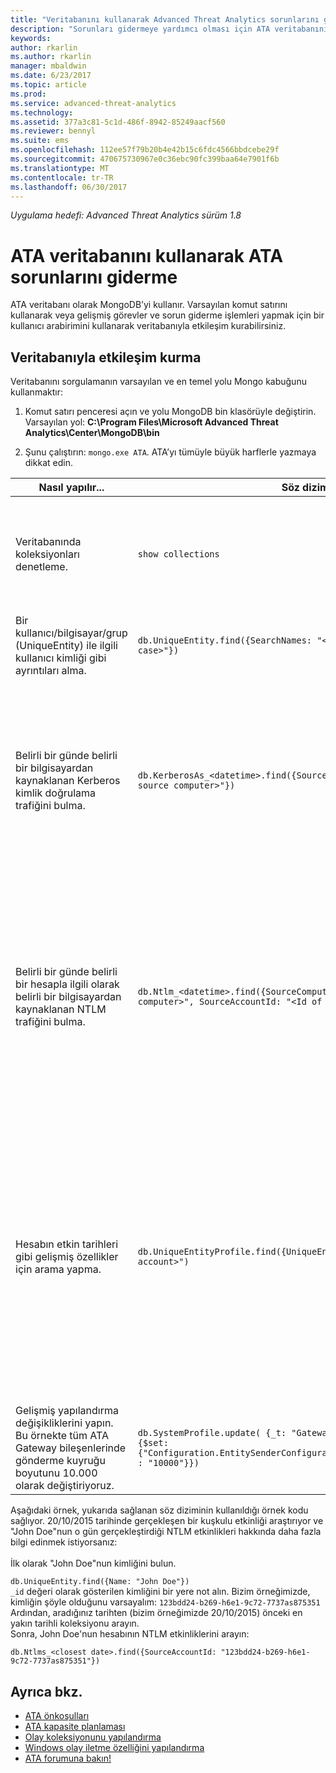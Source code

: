 ```yaml
---
title: "Veritabanını kullanarak Advanced Threat Analytics sorunlarını giderme | Microsoft Docs"
description: "Sorunları gidermeye yardımcı olması için ATA veritabanını nasıl kullanabileceğiniz açıklanır"
keywords: 
author: rkarlin
ms.author: rkarlin
manager: mbaldwin
ms.date: 6/23/2017
ms.topic: article
ms.prod: 
ms.service: advanced-threat-analytics
ms.technology: 
ms.assetid: 377a3c81-5c1d-486f-8942-85249aacf560
ms.reviewer: bennyl
ms.suite: ems
ms.openlocfilehash: 112ee57f79b20b4e42b15c6fdc4566bbdcebe29f
ms.sourcegitcommit: 470675730967e0c36ebc90fc399baa64e7901f6b
ms.translationtype: MT
ms.contentlocale: tr-TR
ms.lasthandoff: 06/30/2017
---
```

*Uygulama hedefi: Advanced Threat Analytics sürüm 1.8*



# <a name="troubleshooting-ata-using-the-ata-database"></a>ATA veritabanını kullanarak ATA sorunlarını giderme
ATA veritabanı olarak MongoDB’yi kullanır.
Varsayılan komut satırını kullanarak veya gelişmiş görevler ve sorun giderme işlemleri yapmak için bir kullanıcı arabirimini kullanarak veritabanıyla etkileşim kurabilirsiniz.

## <a name="interacting-with-the-database"></a>Veritabanıyla etkileşim kurma
Veritabanını sorgulamanın varsayılan ve en temel yolu Mongo kabuğunu kullanmaktır:

1.  Komut satırı penceresi açın ve yolu MongoDB bin klasörüyle değiştirin. Varsayılan yol: **C:\Program Files\Microsoft Advanced Threat Analytics\Center\MongoDB\bin**

2.  Şunu çalıştırın: `mongo.exe ATA`. ATA’yı tümüyle büyük harflerle yazmaya dikkat edin.

|Nasıl yapılır...|Söz dizimi|Notlar|
|-------------|----------|---------|
|Veritabanında koleksiyonları denetleme.|`show collections`|Trafiğin veritabanına yazıldığını ve olay 4776’nın ATA tarafından alındığını görmeye yönelik uçtan uca bir test olarak yararlıdır.|
|Bir kullanıcı/bilgisayar/grup (UniqueEntity) ile ilgili kullanıcı kimliği gibi ayrıntıları alma.|`db.UniqueEntity.find({SearchNames: "<name of entity in lower case>"})`||
|Belirli bir günde belirli bir bilgisayardan kaynaklanan Kerberos kimlik doğrulama trafiğini bulma.|`db.KerberosAs_<datetime>.find({SourceComputerId: "<Id of the source computer>"})`|&lt;Kaynak bilgisayarın kimliğini&gt; almak için, örnekte gösterildiği gibi UniqueEntity koleksiyonlarını sorgulayabilirsiniz.<br /><br />Her ağ etkinliği türünün, örneğin Kerberos kimlik doğrulamalarının her UTC tarihi için kendi koleksiyonu vardır.|
|Belirli bir günde belirli bir hesapla ilgili olarak belirli bir bilgisayardan kaynaklanan NTLM trafiğini bulma.|`db.Ntlm_<datetime>.find({SourceComputerId: "<Id of the source computer>", SourceAccountId: "<Id of the account>"})`|&lt;Kaynak bilgisayarın kimliğini&gt; ve &lt;hesabın kimliğini&gt; almak için, örnekte gösterildiği gibi UniqueEntity koleksiyonlarını sorgulayabilirsiniz.<br /><br />Her ağ etkinliği türünün, örneğin NTLM kimlik doğrulamalarının her UTC tarihi için kendi koleksiyonu vardır.|
|Hesabın etkin tarihleri gibi gelişmiş özellikler için arama yapma. |`db.UniqueEntityProfile.find({UniqueEntityId: "<Id of the account>")`|&lt;Hesabın kimliğini&gt; almak için, örnekte gösterildiği gibi UniqueEntity koleksiyonlarını sorgulayabilirsiniz.<br>Hesabın etkin olduğu tarihleri gösteren özelliği adı: "ActiveDates". Örneğin, anormal davranış makine öğrenme algoritmasının bir hesap üzerinde çalıştırabilmesi için, hesabın en az 21 günlük etkinliği olup olmadığını bilmek isteyebilirsiniz.|
|Gelişmiş yapılandırma değişikliklerini yapın. Bu örnekte tüm ATA Gateway bileşenlerinde gönderme kuyruğu boyutunu 10.000 olarak değiştiriyoruz.|`db.SystemProfile.update( {_t: "GatewaySystemProfile"} ,`<br>`{$set:{"Configuration.EntitySenderConfiguration.EntityBatchBlockMaxSize" : "10000"}})`|`|

Aşağıdaki örnek, yukarıda sağlanan söz diziminin kullanıldığı örnek kodu sağlıyor. 20/10/2015 tarihinde gerçekleşen bir kuşkulu etkinliği araştırıyor ve "John Doe"nun o gün gerçekleştirdiği NTLM etkinlikleri hakkında daha fazla bilgi edinmek istiyorsanız:<br /><br />İlk olarak "John Doe"nun kimliğini bulun.

`db.UniqueEntity.find({Name: "John Doe"})`<br>`_id` değeri olarak gösterilen kimliğini bir yere not alın. Bizim örneğimizde, kimliğin şöyle olduğunu varsayalım: `123bdd24-b269-h6e1-9c72-7737as875351`<br>Ardından, aradığınız tarihten (bizim örneğimizde 20/10/2015) önceki en yakın tarihli koleksiyonu arayın.<br>Sonra, John Doe'nun hesabının NTLM etkinliklerini arayın: 

`db.Ntlms_<closest date>.find({SourceAccountId: "123bdd24-b269-h6e1-9c72-7737as875351"})`

## <a name="see-also"></a>Ayrıca bkz.
- [ATA önkoşulları](ata-prerequisites.md)
- [ATA kapasite planlaması](ata-capacity-planning.md)
- [Olay koleksiyonunu yapılandırma](configure-event-collection.md)
- [Windows olay iletme özelliğini yapılandırma](configure-event-collection.md#configuring-windows-event-forwarding)
- [ATA forumuna bakın!](https://social.technet.microsoft.com/Forums/security/home?forum=mata)
